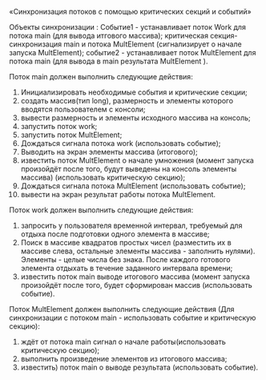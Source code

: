 «Синхронизация потоков с помощью критических секций и событий»

Объекты синхронизации :
Событие1 - устанавливает поток Work для потока main (для вывода итгового массива);
критическая секция- синхронизация main и потока MultElement (сигнализирует о начале запуска
MultElement);
событие2 - устанавливает поток MultElement для потока main (для вывода в main результата MultElement ).

Поток main должен выполнить следующие действия:
1. Инициализировать необходимые события и критические секции;
2. создать массив(тип long), размерность и элементы которого вводятся пользователем с консоли;
3. вывести размерность и элементы исходного массива на консоль;
4. запустить поток work;
5. запустить поток MultElement;
6. Дождаться сигнала потока work (использовать событие);
7. Выводить на экран элементы массива (итогового);
8. известить поток MultElement о начале умножения (момент запуска произойдёт после того, будут выведены
на консоль элементы массива) (использовать критическую секцию);
9. Дождаться сигнала потока MultElement (использовать событие);
10. вывести на экран результат работы потока MultElement.

Поток work должен выполнить следующие действия:
1. запросить у пользователя временной интервал, требуемый для отдыха после подготовки одного элемента в
массиве;
2. Поиск в массиве квадратов простых чисел (разместить их в массиве слева, остальные элементы массива -
заполнить нулями). Элементы - целые числа без знака. После каждого готового элемента отдыхать в
течение заданного интервала времени;
3. известить поток main выводе итогового массива (момент запуска произойдёт после того, будет
сформирован массив (использовать событие).

Поток MultElement должен выполнить следующие действия (Для синхронизации с потоком main - использовать
событие и критическую секцию):
1. ждёт от потока main сигнал о начале работы(использовать критическую секцию);
2. выполнить произведение элементов из итогового массива;
3. известить) поток main о выводе результата (использовать событие).
